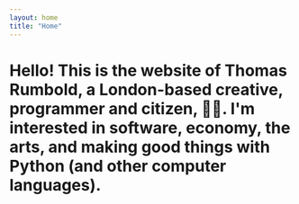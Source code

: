 ```yaml
---
layout: home
title: "Home"
---
```


<h1>Hello! This is the website of Thomas Rumbold, a London-based creative, programmer and citizen, 👋🏻.
I'm interested in software, economy, the arts, and making good things with Python 
(and other computer languages).</h1>
